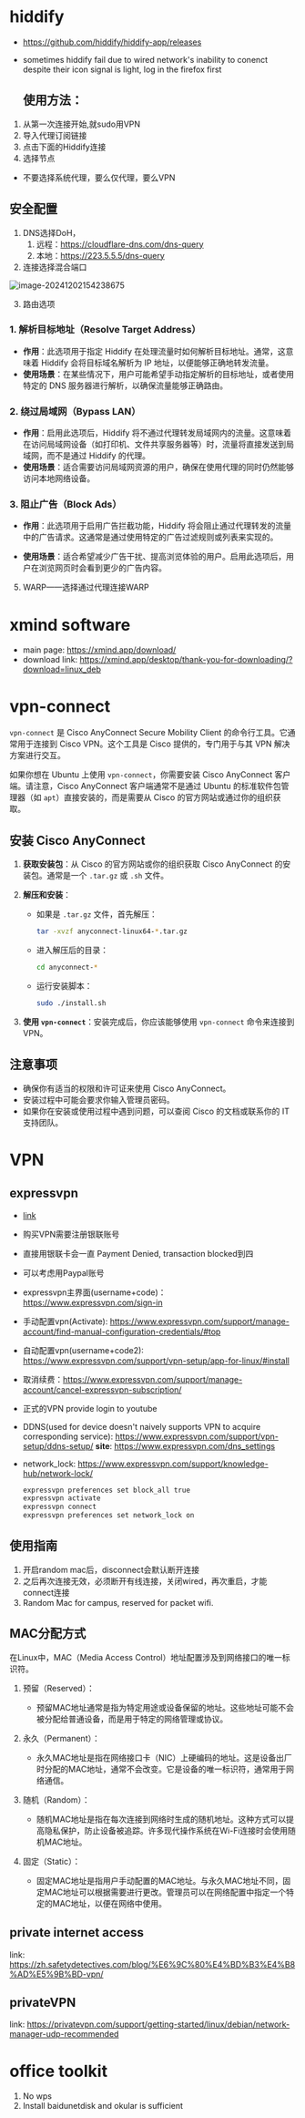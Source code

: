 # hiddify

* https://github.com/hiddify/hiddify-app/releases
* sometimes hiddify fail due to wired network's inability to conenct despite their icon signal is light, log in the firefox first
  
  ## 使用方法：
1. 从第一次连接开始,就sudo用VPN
2. 导入代理订阅链接
3. 点击下面的Hiddify连接
4. 选择节点
* 不要选择系统代理，要么仅代理，要么VPN

## 安全配置

1. DNS选择DoH，
   1. 远程：https://cloudflare-dns.com/dns-query
   2. 本地：https://223.5.5.5/dns-query
2. 连接选择混合端口

![image-20241202154238675](assets/image-20241202154238675.png)

3. 路由选项

### 1. 解析目标地址（Resolve Target Address）

- **作用**：此选项用于指定 Hiddify 在处理流量时如何解析目标地址。通常，这意味着 Hiddify 会将目标域名解析为 IP 地址，以便能够正确地转发流量。
- **使用场景**：在某些情况下，用户可能希望手动指定解析的目标地址，或者使用特定的 DNS 服务器进行解析，以确保流量能够正确路由。

### 2. 绕过局域网（Bypass LAN）

- **作用**：启用此选项后，Hiddify 将不通过代理转发局域网内的流量。这意味着在访问局域网设备（如打印机、文件共享服务器等）时，流量将直接发送到局域网，而不是通过 Hiddify 的代理。
- **使用场景**：适合需要访问局域网资源的用户，确保在使用代理的同时仍然能够访问本地网络设备。

### 3. 阻止广告（Block Ads）

- **作用**：此选项用于启用广告拦截功能，Hiddify 将会阻止通过代理转发的流量中的广告请求。这通常是通过使用特定的广告过滤规则或列表来实现的。

- **使用场景**：适合希望减少广告干扰、提高浏览体验的用户。启用此选项后，用户在浏览网页时会看到更少的广告内容。
5. WARP——选择通过代理连接WARP

# xmind software

* main page: https://xmind.app/download/
* download link: https://xmind.app/desktop/thank-you-for-downloading/?download=linux_deb

# vpn-connect

`vpn-connect` 是 Cisco AnyConnect Secure Mobility Client 的命令行工具。它通常用于连接到 Cisco VPN。这个工具是 Cisco 提供的，专门用于与其 VPN 解决方案进行交互。

如果你想在 Ubuntu 上使用 `vpn-connect`，你需要安装 Cisco AnyConnect 客户端。请注意，Cisco AnyConnect 客户端通常不是通过 Ubuntu 的标准软件包管理器（如 `apt`）直接安装的，而是需要从 Cisco 的官方网站或通过你的组织获取。

## 安装 Cisco AnyConnect

1. **获取安装包**：从 Cisco 的官方网站或你的组织获取 Cisco AnyConnect 的安装包。通常是一个 `.tar.gz` 或 `.sh` 文件。

2. **解压和安装**：
   
   - 如果是 `.tar.gz` 文件，首先解压：
     
     ```bash
     tar -xvzf anyconnect-linux64-*.tar.gz
     ```
   - 进入解压后的目录：
     
     ```bash
     cd anyconnect-*
     ```
   - 运行安装脚本：
     
     ```bash
     sudo ./install.sh
     ```

3. **使用 `vpn-connect`**：安装完成后，你应该能够使用 `vpn-connect` 命令来连接到 VPN。

## 注意事项

- 确保你有适当的权限和许可证来使用 Cisco AnyConnect。
- 安装过程中可能会要求你输入管理员密码。
- 如果你在安装或使用过程中遇到问题，可以查阅 Cisco 的文档或联系你的 IT 支持团队。

# VPN

## expressvpn

* [link](https://www.expressvpn.com/support/vpn-setup/manual-config-for-linux-ubuntu-with-openvpn/)
* 购买VPN需要注册银联账号
* 直接用银联卡会一直 Payment Denied, transaction blocked到四
* 可以考虑用Paypal账号
* expressvpn主界面(username+code)：https://www.expressvpn.com/sign-in
* 手动配置vpn(Activate): https://www.expressvpn.com/support/manage-account/find-manual-configuration-credentials/#top
* 自动配置vpn(username+code2): https://www.expressvpn.com/support/vpn-setup/app-for-linux/#install
* 取消续费：https://www.expressvpn.com/support/manage-account/cancel-expressvpn-subscription/
* 正式的VPN provide login to youtube
* DDNS(used for device doesn't naively supports VPN to acquire corresponding service): https://www.expressvpn.com/support/vpn-setup/ddns-setup/
  **site**: https://www.expressvpn.com/dns_settings
* network_lock: https://www.expressvpn.com/support/knowledge-hub/network-lock/
  
  ```bash
  expressvpn preferences set block_all true
  expressvpn activate
  expressvpn connect
  expressvpn preferences set network_lock on
  ```

## 使用指南

1. 开启random mac后，disconnect会默认断开连接
2. 之后再次连接无效，必须断开有线连接，关闭wired，再次重启，才能connect连接
3. Random Mac for campus, reserved for packet wifi.

## MAC分配方式

在Linux中，MAC（Media Access Control）地址配置涉及到网络接口的唯一标识符。

1. 预留（Reserved）：
   
   - 预留MAC地址通常是指为特定用途或设备保留的地址。这些地址可能不会被分配给普通设备，而是用于特定的网络管理或协议。

2. 永久（Permanent）：
   
   - 永久MAC地址是指在网络接口卡（NIC）上硬编码的地址。这是设备出厂时分配的MAC地址，通常不会改变。它是设备的唯一标识符，通常用于网络通信。

3. 随机（Random）：
   
   - 随机MAC地址是指在每次连接到网络时生成的随机地址。这种方式可以提高隐私保护，防止设备被追踪。许多现代操作系统在Wi-Fi连接时会使用随机MAC地址。

4. 固定（Static）：
   
   - 固定MAC地址是指用户手动配置的MAC地址。与永久MAC地址不同，固定MAC地址可以根据需要进行更改。管理员可以在网络配置中指定一个特定的MAC地址，以便在网络中使用。

## private internet access

link: https://zh.safetydetectives.com/blog/%E6%9C%80%E4%BD%B3%E4%B8%AD%E5%9B%BD-vpn/

## privateVPN

link: https://privatevpn.com/support/getting-started/linux/debian/network-manager-udp-recommended

# office toolkit

1. No wps
2. Install baidunetdisk and okular is sufficient
